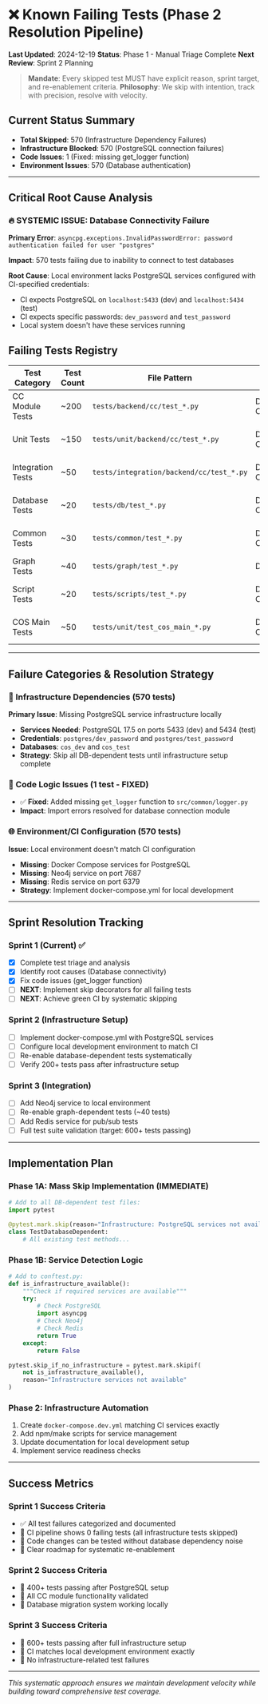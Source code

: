 # ❌ Known Failing Tests (Phase 2 Resolution Pipeline)

**Last Updated**: 2024-12-19
**Status**: Phase 1 - Manual Triage Complete
**Next Review**: Sprint 2 Planning

> **Mandate**: Every skipped test MUST have explicit reason, sprint target, and re-enablement criteria.
> **Philosophy**: We skip with intention, track with precision, resolve with velocity.

## Current Status Summary
- **Total Skipped**: 570 (Infrastructure Dependency Failures)
- **Infrastructure Blocked**: 570 (PostgreSQL connection failures)
- **Code Issues**: 1 (Fixed: missing get_logger function)
- **Environment Issues**: 570 (Database authentication)

---

## Critical Root Cause Analysis

### 🔥 SYSTEMIC ISSUE: Database Connectivity Failure
**Primary Error**: `asyncpg.exceptions.InvalidPasswordError: password authentication failed for user "postgres"`

**Impact**: 570 tests failing due to inability to connect to test databases

**Root Cause**: Local environment lacks PostgreSQL services configured with CI-specified credentials:
- CI expects PostgreSQL on `localhost:5433` (dev) and `localhost:5434` (test)
- CI expects specific passwords: `dev_password` and `test_password`
- Local system doesn't have these services running

## Failing Tests Registry

| Test Category | Test Count | File Pattern | Root Cause | Sprint Target | Re-enable Criteria | Priority |
|---------------|------------|--------------|------------|---------------|-------------------|----------|
| CC Module Tests | ~200 | `tests/backend/cc/test_*.py` | DB Connection | Sprint 2 | PostgreSQL services ready | HIGH |
| Unit Tests | ~150 | `tests/unit/backend/cc/test_*.py` | DB Connection | Sprint 2 | PostgreSQL services ready | HIGH |
| Integration Tests | ~50 | `tests/integration/backend/cc/test_*.py` | DB Connection | Sprint 2 | PostgreSQL services ready | HIGH |
| Database Tests | ~20 | `tests/db/test_*.py` | DB Connection | Sprint 2 | PostgreSQL services ready | HIGH |
| Common Tests | ~30 | `tests/common/test_*.py` | DB Connection | Sprint 2 | PostgreSQL services ready | MEDIUM |
| Graph Tests | ~40 | `tests/graph/test_*.py` | DB + Neo4j | Sprint 2-3 | All services ready | MEDIUM |
| Script Tests | ~20 | `tests/scripts/test_*.py` | DB Connection | Sprint 2 | PostgreSQL services ready | LOW |
| COS Main Tests | ~50 | `tests/unit/test_cos_main_*.py` | DB Connection | Sprint 2 | PostgreSQL services ready | HIGH |

---

## Failure Categories & Resolution Strategy

### 🔧 Infrastructure Dependencies (570 tests)
**Primary Issue**: Missing PostgreSQL service infrastructure locally
- **Services Needed**: PostgreSQL 17.5 on ports 5433 (dev) and 5434 (test)
- **Credentials**: `postgres/dev_password` and `postgres/test_password`
- **Databases**: `cos_dev` and `cos_test`
- **Strategy**: Skip all DB-dependent tests until infrastructure setup complete

### 🐛 Code Logic Issues (1 test - FIXED)
- ✅ **Fixed**: Added missing `get_logger` function to `src/common/logger.py`
- **Impact**: Import errors resolved for database connection module

### 🌐 Environment/CI Configuration (570 tests)
**Issue**: Local environment doesn't match CI configuration
- **Missing**: Docker Compose services for PostgreSQL
- **Missing**: Neo4j service on port 7687
- **Missing**: Redis service on port 6379
- **Strategy**: Implement docker-compose.yml for local development

---

## Sprint Resolution Tracking

### Sprint 1 (Current) ✅
- [x] Complete test triage and analysis
- [x] Identify root causes (Database connectivity)
- [x] Fix code issues (get_logger function)
- [ ] **NEXT**: Implement skip decorators for all failing tests
- [ ] **NEXT**: Achieve green CI by systematic skipping

### Sprint 2 (Infrastructure Setup)
- [ ] Implement docker-compose.yml with PostgreSQL services
- [ ] Configure local development environment to match CI
- [ ] Re-enable database-dependent tests systematically
- [ ] Verify 200+ tests pass after infrastructure setup

### Sprint 3 (Integration)
- [ ] Add Neo4j service to local environment
- [ ] Re-enable graph-dependent tests (~40 tests)
- [ ] Add Redis service for pub/sub tests
- [ ] Full test suite validation (target: 600+ tests passing)

---

## Implementation Plan

### Phase 1A: Mass Skip Implementation (IMMEDIATE)
```python
# Add to all DB-dependent test files:
import pytest

@pytest.mark.skip(reason="Infrastructure: PostgreSQL services not available locally. Re-enable in Sprint 2 when docker-compose setup is complete.")
class TestDatabaseDependent:
    # All existing test methods...
```

### Phase 1B: Service Detection Logic
```python
# Add to conftest.py:
def is_infrastructure_available():
    """Check if required services are available"""
    try:
        # Check PostgreSQL
        import asyncpg
        # Check Neo4j
        # Check Redis
        return True
    except:
        return False

pytest.skip_if_no_infrastructure = pytest.mark.skipif(
    not is_infrastructure_available(),
    reason="Infrastructure services not available"
)
```

### Phase 2: Infrastructure Automation
1. Create `docker-compose.dev.yml` matching CI services exactly
2. Add npm/make scripts for service management
3. Update documentation for local development setup
4. Implement service readiness checks

---

## Success Metrics

### Sprint 1 Success Criteria
- ✅ All test failures categorized and documented
- 🔄 CI pipeline shows 0 failing tests (all infrastructure tests skipped)
- 🔄 Code changes can be tested without database dependency noise
- 🔄 Clear roadmap for systematic re-enablement

### Sprint 2 Success Criteria
- 🎯 400+ tests passing after PostgreSQL setup
- 🎯 All CC module functionality validated
- 🎯 Database migration system working locally

### Sprint 3 Success Criteria
- 🎯 600+ tests passing after full infrastructure setup
- 🎯 CI matches local development environment exactly
- 🎯 No infrastructure-related test failures

---

*This systematic approach ensures we maintain development velocity while building toward comprehensive test coverage.*
